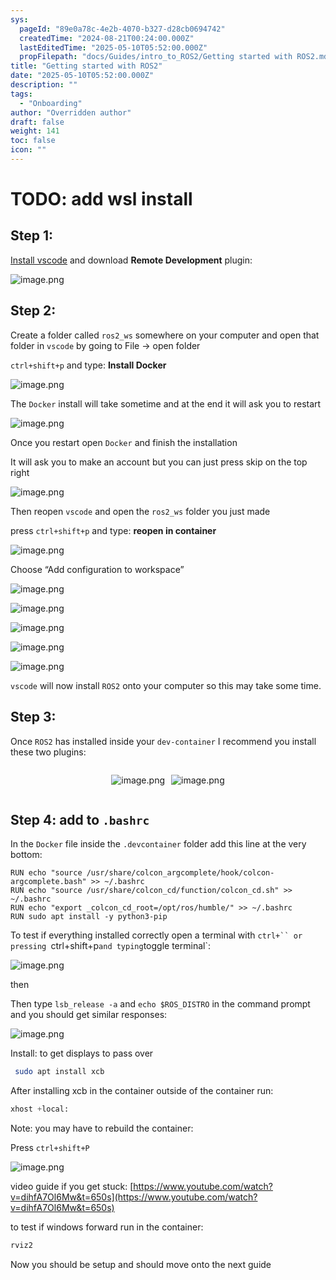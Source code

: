 ```yaml
---
sys:
  pageId: "89e0a78c-4e2b-4070-b327-d28cb0694742"
  createdTime: "2024-08-21T00:24:00.000Z"
  lastEditedTime: "2025-05-10T05:52:00.000Z"
  propFilepath: "docs/Guides/intro_to_ROS2/Getting started with ROS2.md"
title: "Getting started with ROS2"
date: "2025-05-10T05:52:00.000Z"
description: ""
tags:
  - "Onboarding"
author: "Overridden author"
draft: false
weight: 141
toc: false
icon: ""
---
```


# TODO: add wsl install

## Step 1:

[Install vscode](https://code.visualstudio.com/download) and download **Remote Development** plugin:

![image.png](https://prod-files-secure.s3.us-west-2.amazonaws.com/d518164a-d88e-44d1-a4ee-3adb3bd8bce0/efb52993-1881-4a40-b95e-6f020334f022/image.png?X-Amz-Algorithm=AWS4-HMAC-SHA256&X-Amz-Content-Sha256=UNSIGNED-PAYLOAD&X-Amz-Credential=ASIAZI2LB466Y6Y3CDD5%2F20250614%2Fus-west-2%2Fs3%2Faws4_request&X-Amz-Date=20250614T140718Z&X-Amz-Expires=3600&X-Amz-Security-Token=IQoJb3JpZ2luX2VjEEQaCXVzLXdlc3QtMiJHMEUCIGMDGAMZKZfSTjpFKelSWro30rSdlAXnRjAsxME0XyMZAiEA174hRRg6GqxOHURuoCuytffrQrlJvVftx63hXedF%2FAcq%2FwMILRAAGgw2Mzc0MjMxODM4MDUiDMdwUGdw%2Fr%2FKeB2yRyrcA6Q2xl3GhVr7XfJamYOQXxSVH8Ow5qrBjUlOalF8Ik09wOkY4C8rx7STglwjJknUaYqhyrnfC4gVxACPf2bNy3%2BCTEwbWmi%2Fycj1aRkmZI1RJHQ7kEhVKX%2FxcGItqbi5z67IcjkQitwNSixlH4j0Blonykik1ZTV4MbSFBMALMaEfCI4%2B9V2oT7omBHYzsImJ2%2FrR70CJgMqF1zlBJOzcMWfqh6M2uCV2sl1w%2FLLbWIi6Htl47MQm4uecLMs5uM%2BwJNjhiLxWoAOz0DKyxKvKrn6QO8yQpMfYxMv8gwfBid20UNnKjT0IoyogdBaqWrJs4g5W3ssBLip8nAqItkZylZ8AQyUn1d6E5YB3mgxSVT3lLU71rjEGfGyv%2B4%2FNSVJvj%2FR8pilsgDmCJPbD3hlJtEIqcks0eRpBKDVDN5EvWlDWm1qeHcfdgIeKJxEokMqRECwKXdPxuTMrD4vgNZ4FNvtv5GTnfk6w9mxUVwdVnp0f0xgG4mOA6ioQ0OYU2Ga%2BtGviTWn9gCKW2JIMnMh8TdGfNV287rlffI5mTYbdUTw%2BI5Jj%2F80PU02kGYpF2jtEllrxTcn0ICGKBcvcgWn7QKxHE6BscBvwnj7xn47xLblnYtZHaXI2MISXZy%2BMJzBtcIGOqUBFEWOyIhf8xV77Gn860H3JpwDU7CIUX%2BdT39OCjg3uF54H06BFyMwLyZCkczf67fTWvhWwPiLDT2tciAByvaK4Jb2BW%2B7EIRCBaLmlhq3GC8cpbEhE%2BAfjTkgq3aE6KE9fTrTKFgt5OG1CFUXffidkCKgJ%2BLqU6%2B4LKuffs%2BA3SPdScsAaiD8yVE9VXJsEKB5w75w5ZQzqYkMRQKxtddhR29lPjbQ&X-Amz-Signature=9a092832c0843f70f49c37673fe950ffa2e00202d633ca35ab239d001da222dc&X-Amz-SignedHeaders=host&x-amz-checksum-mode=ENABLED&x-id=GetObject)

## Step 2:

Create a folder called `ros2_ws` somewhere on your computer and open that folder in `vscode` by going to File → open folder 

`ctrl+shift+p` and type: **Install Docker**

![image.png](https://prod-files-secure.s3.us-west-2.amazonaws.com/d518164a-d88e-44d1-a4ee-3adb3bd8bce0/2269dc0e-1cd5-47ff-bceb-c04ad9b2eab0/image.png?X-Amz-Algorithm=AWS4-HMAC-SHA256&X-Amz-Content-Sha256=UNSIGNED-PAYLOAD&X-Amz-Credential=ASIAZI2LB466Y6Y3CDD5%2F20250614%2Fus-west-2%2Fs3%2Faws4_request&X-Amz-Date=20250614T140718Z&X-Amz-Expires=3600&X-Amz-Security-Token=IQoJb3JpZ2luX2VjEEQaCXVzLXdlc3QtMiJHMEUCIGMDGAMZKZfSTjpFKelSWro30rSdlAXnRjAsxME0XyMZAiEA174hRRg6GqxOHURuoCuytffrQrlJvVftx63hXedF%2FAcq%2FwMILRAAGgw2Mzc0MjMxODM4MDUiDMdwUGdw%2Fr%2FKeB2yRyrcA6Q2xl3GhVr7XfJamYOQXxSVH8Ow5qrBjUlOalF8Ik09wOkY4C8rx7STglwjJknUaYqhyrnfC4gVxACPf2bNy3%2BCTEwbWmi%2Fycj1aRkmZI1RJHQ7kEhVKX%2FxcGItqbi5z67IcjkQitwNSixlH4j0Blonykik1ZTV4MbSFBMALMaEfCI4%2B9V2oT7omBHYzsImJ2%2FrR70CJgMqF1zlBJOzcMWfqh6M2uCV2sl1w%2FLLbWIi6Htl47MQm4uecLMs5uM%2BwJNjhiLxWoAOz0DKyxKvKrn6QO8yQpMfYxMv8gwfBid20UNnKjT0IoyogdBaqWrJs4g5W3ssBLip8nAqItkZylZ8AQyUn1d6E5YB3mgxSVT3lLU71rjEGfGyv%2B4%2FNSVJvj%2FR8pilsgDmCJPbD3hlJtEIqcks0eRpBKDVDN5EvWlDWm1qeHcfdgIeKJxEokMqRECwKXdPxuTMrD4vgNZ4FNvtv5GTnfk6w9mxUVwdVnp0f0xgG4mOA6ioQ0OYU2Ga%2BtGviTWn9gCKW2JIMnMh8TdGfNV287rlffI5mTYbdUTw%2BI5Jj%2F80PU02kGYpF2jtEllrxTcn0ICGKBcvcgWn7QKxHE6BscBvwnj7xn47xLblnYtZHaXI2MISXZy%2BMJzBtcIGOqUBFEWOyIhf8xV77Gn860H3JpwDU7CIUX%2BdT39OCjg3uF54H06BFyMwLyZCkczf67fTWvhWwPiLDT2tciAByvaK4Jb2BW%2B7EIRCBaLmlhq3GC8cpbEhE%2BAfjTkgq3aE6KE9fTrTKFgt5OG1CFUXffidkCKgJ%2BLqU6%2B4LKuffs%2BA3SPdScsAaiD8yVE9VXJsEKB5w75w5ZQzqYkMRQKxtddhR29lPjbQ&X-Amz-Signature=50124eff1aef149234c7b4ad7dfda85996acd1585ba280448a9fcff14b97e409&X-Amz-SignedHeaders=host&x-amz-checksum-mode=ENABLED&x-id=GetObject)

The `Docker` install will take sometime and at the end it will ask you to restart

![image.png](https://prod-files-secure.s3.us-west-2.amazonaws.com/d518164a-d88e-44d1-a4ee-3adb3bd8bce0/ed233f78-be33-4b1f-b89c-9c346c0e961e/image.png?X-Amz-Algorithm=AWS4-HMAC-SHA256&X-Amz-Content-Sha256=UNSIGNED-PAYLOAD&X-Amz-Credential=ASIAZI2LB466Y6Y3CDD5%2F20250614%2Fus-west-2%2Fs3%2Faws4_request&X-Amz-Date=20250614T140718Z&X-Amz-Expires=3600&X-Amz-Security-Token=IQoJb3JpZ2luX2VjEEQaCXVzLXdlc3QtMiJHMEUCIGMDGAMZKZfSTjpFKelSWro30rSdlAXnRjAsxME0XyMZAiEA174hRRg6GqxOHURuoCuytffrQrlJvVftx63hXedF%2FAcq%2FwMILRAAGgw2Mzc0MjMxODM4MDUiDMdwUGdw%2Fr%2FKeB2yRyrcA6Q2xl3GhVr7XfJamYOQXxSVH8Ow5qrBjUlOalF8Ik09wOkY4C8rx7STglwjJknUaYqhyrnfC4gVxACPf2bNy3%2BCTEwbWmi%2Fycj1aRkmZI1RJHQ7kEhVKX%2FxcGItqbi5z67IcjkQitwNSixlH4j0Blonykik1ZTV4MbSFBMALMaEfCI4%2B9V2oT7omBHYzsImJ2%2FrR70CJgMqF1zlBJOzcMWfqh6M2uCV2sl1w%2FLLbWIi6Htl47MQm4uecLMs5uM%2BwJNjhiLxWoAOz0DKyxKvKrn6QO8yQpMfYxMv8gwfBid20UNnKjT0IoyogdBaqWrJs4g5W3ssBLip8nAqItkZylZ8AQyUn1d6E5YB3mgxSVT3lLU71rjEGfGyv%2B4%2FNSVJvj%2FR8pilsgDmCJPbD3hlJtEIqcks0eRpBKDVDN5EvWlDWm1qeHcfdgIeKJxEokMqRECwKXdPxuTMrD4vgNZ4FNvtv5GTnfk6w9mxUVwdVnp0f0xgG4mOA6ioQ0OYU2Ga%2BtGviTWn9gCKW2JIMnMh8TdGfNV287rlffI5mTYbdUTw%2BI5Jj%2F80PU02kGYpF2jtEllrxTcn0ICGKBcvcgWn7QKxHE6BscBvwnj7xn47xLblnYtZHaXI2MISXZy%2BMJzBtcIGOqUBFEWOyIhf8xV77Gn860H3JpwDU7CIUX%2BdT39OCjg3uF54H06BFyMwLyZCkczf67fTWvhWwPiLDT2tciAByvaK4Jb2BW%2B7EIRCBaLmlhq3GC8cpbEhE%2BAfjTkgq3aE6KE9fTrTKFgt5OG1CFUXffidkCKgJ%2BLqU6%2B4LKuffs%2BA3SPdScsAaiD8yVE9VXJsEKB5w75w5ZQzqYkMRQKxtddhR29lPjbQ&X-Amz-Signature=d3f6ebfc67f2089a317a622c098d43a3ad6533db6b64122876dddac1e778717e&X-Amz-SignedHeaders=host&x-amz-checksum-mode=ENABLED&x-id=GetObject)

Once you restart open `Docker` and finish the installation

It will ask you to make an account but you can just press skip on the top right

![image.png](https://prod-files-secure.s3.us-west-2.amazonaws.com/d518164a-d88e-44d1-a4ee-3adb3bd8bce0/21010ad9-1659-4fd9-9f59-9932a09b2a3d/image.png?X-Amz-Algorithm=AWS4-HMAC-SHA256&X-Amz-Content-Sha256=UNSIGNED-PAYLOAD&X-Amz-Credential=ASIAZI2LB466Y6Y3CDD5%2F20250614%2Fus-west-2%2Fs3%2Faws4_request&X-Amz-Date=20250614T140718Z&X-Amz-Expires=3600&X-Amz-Security-Token=IQoJb3JpZ2luX2VjEEQaCXVzLXdlc3QtMiJHMEUCIGMDGAMZKZfSTjpFKelSWro30rSdlAXnRjAsxME0XyMZAiEA174hRRg6GqxOHURuoCuytffrQrlJvVftx63hXedF%2FAcq%2FwMILRAAGgw2Mzc0MjMxODM4MDUiDMdwUGdw%2Fr%2FKeB2yRyrcA6Q2xl3GhVr7XfJamYOQXxSVH8Ow5qrBjUlOalF8Ik09wOkY4C8rx7STglwjJknUaYqhyrnfC4gVxACPf2bNy3%2BCTEwbWmi%2Fycj1aRkmZI1RJHQ7kEhVKX%2FxcGItqbi5z67IcjkQitwNSixlH4j0Blonykik1ZTV4MbSFBMALMaEfCI4%2B9V2oT7omBHYzsImJ2%2FrR70CJgMqF1zlBJOzcMWfqh6M2uCV2sl1w%2FLLbWIi6Htl47MQm4uecLMs5uM%2BwJNjhiLxWoAOz0DKyxKvKrn6QO8yQpMfYxMv8gwfBid20UNnKjT0IoyogdBaqWrJs4g5W3ssBLip8nAqItkZylZ8AQyUn1d6E5YB3mgxSVT3lLU71rjEGfGyv%2B4%2FNSVJvj%2FR8pilsgDmCJPbD3hlJtEIqcks0eRpBKDVDN5EvWlDWm1qeHcfdgIeKJxEokMqRECwKXdPxuTMrD4vgNZ4FNvtv5GTnfk6w9mxUVwdVnp0f0xgG4mOA6ioQ0OYU2Ga%2BtGviTWn9gCKW2JIMnMh8TdGfNV287rlffI5mTYbdUTw%2BI5Jj%2F80PU02kGYpF2jtEllrxTcn0ICGKBcvcgWn7QKxHE6BscBvwnj7xn47xLblnYtZHaXI2MISXZy%2BMJzBtcIGOqUBFEWOyIhf8xV77Gn860H3JpwDU7CIUX%2BdT39OCjg3uF54H06BFyMwLyZCkczf67fTWvhWwPiLDT2tciAByvaK4Jb2BW%2B7EIRCBaLmlhq3GC8cpbEhE%2BAfjTkgq3aE6KE9fTrTKFgt5OG1CFUXffidkCKgJ%2BLqU6%2B4LKuffs%2BA3SPdScsAaiD8yVE9VXJsEKB5w75w5ZQzqYkMRQKxtddhR29lPjbQ&X-Amz-Signature=baaf6f488ec51a532d8dfe8125abdf65eec6ebbabcf0e8690e75e8e515e5b72a&X-Amz-SignedHeaders=host&x-amz-checksum-mode=ENABLED&x-id=GetObject)

Then reopen `vscode` and open the `ros2_ws` folder you just made

press `ctrl+shift+p` and type: **reopen in container**

![image.png](https://prod-files-secure.s3.us-west-2.amazonaws.com/d518164a-d88e-44d1-a4ee-3adb3bd8bce0/4e93b8c2-41ad-488c-8095-c74205196118/image.png?X-Amz-Algorithm=AWS4-HMAC-SHA256&X-Amz-Content-Sha256=UNSIGNED-PAYLOAD&X-Amz-Credential=ASIAZI2LB466Y6Y3CDD5%2F20250614%2Fus-west-2%2Fs3%2Faws4_request&X-Amz-Date=20250614T140718Z&X-Amz-Expires=3600&X-Amz-Security-Token=IQoJb3JpZ2luX2VjEEQaCXVzLXdlc3QtMiJHMEUCIGMDGAMZKZfSTjpFKelSWro30rSdlAXnRjAsxME0XyMZAiEA174hRRg6GqxOHURuoCuytffrQrlJvVftx63hXedF%2FAcq%2FwMILRAAGgw2Mzc0MjMxODM4MDUiDMdwUGdw%2Fr%2FKeB2yRyrcA6Q2xl3GhVr7XfJamYOQXxSVH8Ow5qrBjUlOalF8Ik09wOkY4C8rx7STglwjJknUaYqhyrnfC4gVxACPf2bNy3%2BCTEwbWmi%2Fycj1aRkmZI1RJHQ7kEhVKX%2FxcGItqbi5z67IcjkQitwNSixlH4j0Blonykik1ZTV4MbSFBMALMaEfCI4%2B9V2oT7omBHYzsImJ2%2FrR70CJgMqF1zlBJOzcMWfqh6M2uCV2sl1w%2FLLbWIi6Htl47MQm4uecLMs5uM%2BwJNjhiLxWoAOz0DKyxKvKrn6QO8yQpMfYxMv8gwfBid20UNnKjT0IoyogdBaqWrJs4g5W3ssBLip8nAqItkZylZ8AQyUn1d6E5YB3mgxSVT3lLU71rjEGfGyv%2B4%2FNSVJvj%2FR8pilsgDmCJPbD3hlJtEIqcks0eRpBKDVDN5EvWlDWm1qeHcfdgIeKJxEokMqRECwKXdPxuTMrD4vgNZ4FNvtv5GTnfk6w9mxUVwdVnp0f0xgG4mOA6ioQ0OYU2Ga%2BtGviTWn9gCKW2JIMnMh8TdGfNV287rlffI5mTYbdUTw%2BI5Jj%2F80PU02kGYpF2jtEllrxTcn0ICGKBcvcgWn7QKxHE6BscBvwnj7xn47xLblnYtZHaXI2MISXZy%2BMJzBtcIGOqUBFEWOyIhf8xV77Gn860H3JpwDU7CIUX%2BdT39OCjg3uF54H06BFyMwLyZCkczf67fTWvhWwPiLDT2tciAByvaK4Jb2BW%2B7EIRCBaLmlhq3GC8cpbEhE%2BAfjTkgq3aE6KE9fTrTKFgt5OG1CFUXffidkCKgJ%2BLqU6%2B4LKuffs%2BA3SPdScsAaiD8yVE9VXJsEKB5w75w5ZQzqYkMRQKxtddhR29lPjbQ&X-Amz-Signature=0011f570019bd73257cd1678188ff17fba9222f9eff10c754f9d72c734c23645&X-Amz-SignedHeaders=host&x-amz-checksum-mode=ENABLED&x-id=GetObject)

Choose “Add configuration to workspace”

![image.png](https://prod-files-secure.s3.us-west-2.amazonaws.com/d518164a-d88e-44d1-a4ee-3adb3bd8bce0/9560b282-5060-4989-ba37-97e7b2c22476/image.png?X-Amz-Algorithm=AWS4-HMAC-SHA256&X-Amz-Content-Sha256=UNSIGNED-PAYLOAD&X-Amz-Credential=ASIAZI2LB466Y6Y3CDD5%2F20250614%2Fus-west-2%2Fs3%2Faws4_request&X-Amz-Date=20250614T140718Z&X-Amz-Expires=3600&X-Amz-Security-Token=IQoJb3JpZ2luX2VjEEQaCXVzLXdlc3QtMiJHMEUCIGMDGAMZKZfSTjpFKelSWro30rSdlAXnRjAsxME0XyMZAiEA174hRRg6GqxOHURuoCuytffrQrlJvVftx63hXedF%2FAcq%2FwMILRAAGgw2Mzc0MjMxODM4MDUiDMdwUGdw%2Fr%2FKeB2yRyrcA6Q2xl3GhVr7XfJamYOQXxSVH8Ow5qrBjUlOalF8Ik09wOkY4C8rx7STglwjJknUaYqhyrnfC4gVxACPf2bNy3%2BCTEwbWmi%2Fycj1aRkmZI1RJHQ7kEhVKX%2FxcGItqbi5z67IcjkQitwNSixlH4j0Blonykik1ZTV4MbSFBMALMaEfCI4%2B9V2oT7omBHYzsImJ2%2FrR70CJgMqF1zlBJOzcMWfqh6M2uCV2sl1w%2FLLbWIi6Htl47MQm4uecLMs5uM%2BwJNjhiLxWoAOz0DKyxKvKrn6QO8yQpMfYxMv8gwfBid20UNnKjT0IoyogdBaqWrJs4g5W3ssBLip8nAqItkZylZ8AQyUn1d6E5YB3mgxSVT3lLU71rjEGfGyv%2B4%2FNSVJvj%2FR8pilsgDmCJPbD3hlJtEIqcks0eRpBKDVDN5EvWlDWm1qeHcfdgIeKJxEokMqRECwKXdPxuTMrD4vgNZ4FNvtv5GTnfk6w9mxUVwdVnp0f0xgG4mOA6ioQ0OYU2Ga%2BtGviTWn9gCKW2JIMnMh8TdGfNV287rlffI5mTYbdUTw%2BI5Jj%2F80PU02kGYpF2jtEllrxTcn0ICGKBcvcgWn7QKxHE6BscBvwnj7xn47xLblnYtZHaXI2MISXZy%2BMJzBtcIGOqUBFEWOyIhf8xV77Gn860H3JpwDU7CIUX%2BdT39OCjg3uF54H06BFyMwLyZCkczf67fTWvhWwPiLDT2tciAByvaK4Jb2BW%2B7EIRCBaLmlhq3GC8cpbEhE%2BAfjTkgq3aE6KE9fTrTKFgt5OG1CFUXffidkCKgJ%2BLqU6%2B4LKuffs%2BA3SPdScsAaiD8yVE9VXJsEKB5w75w5ZQzqYkMRQKxtddhR29lPjbQ&X-Amz-Signature=f60e46269294ec6ad9e814fe4a9acc2d9701d649db1e4d31f60dd238555cd852&X-Amz-SignedHeaders=host&x-amz-checksum-mode=ENABLED&x-id=GetObject)

![image.png](https://prod-files-secure.s3.us-west-2.amazonaws.com/d518164a-d88e-44d1-a4ee-3adb3bd8bce0/2ee63f81-886b-48e8-a553-dc6e5eac99e4/image.png?X-Amz-Algorithm=AWS4-HMAC-SHA256&X-Amz-Content-Sha256=UNSIGNED-PAYLOAD&X-Amz-Credential=ASIAZI2LB466Y6Y3CDD5%2F20250614%2Fus-west-2%2Fs3%2Faws4_request&X-Amz-Date=20250614T140718Z&X-Amz-Expires=3600&X-Amz-Security-Token=IQoJb3JpZ2luX2VjEEQaCXVzLXdlc3QtMiJHMEUCIGMDGAMZKZfSTjpFKelSWro30rSdlAXnRjAsxME0XyMZAiEA174hRRg6GqxOHURuoCuytffrQrlJvVftx63hXedF%2FAcq%2FwMILRAAGgw2Mzc0MjMxODM4MDUiDMdwUGdw%2Fr%2FKeB2yRyrcA6Q2xl3GhVr7XfJamYOQXxSVH8Ow5qrBjUlOalF8Ik09wOkY4C8rx7STglwjJknUaYqhyrnfC4gVxACPf2bNy3%2BCTEwbWmi%2Fycj1aRkmZI1RJHQ7kEhVKX%2FxcGItqbi5z67IcjkQitwNSixlH4j0Blonykik1ZTV4MbSFBMALMaEfCI4%2B9V2oT7omBHYzsImJ2%2FrR70CJgMqF1zlBJOzcMWfqh6M2uCV2sl1w%2FLLbWIi6Htl47MQm4uecLMs5uM%2BwJNjhiLxWoAOz0DKyxKvKrn6QO8yQpMfYxMv8gwfBid20UNnKjT0IoyogdBaqWrJs4g5W3ssBLip8nAqItkZylZ8AQyUn1d6E5YB3mgxSVT3lLU71rjEGfGyv%2B4%2FNSVJvj%2FR8pilsgDmCJPbD3hlJtEIqcks0eRpBKDVDN5EvWlDWm1qeHcfdgIeKJxEokMqRECwKXdPxuTMrD4vgNZ4FNvtv5GTnfk6w9mxUVwdVnp0f0xgG4mOA6ioQ0OYU2Ga%2BtGviTWn9gCKW2JIMnMh8TdGfNV287rlffI5mTYbdUTw%2BI5Jj%2F80PU02kGYpF2jtEllrxTcn0ICGKBcvcgWn7QKxHE6BscBvwnj7xn47xLblnYtZHaXI2MISXZy%2BMJzBtcIGOqUBFEWOyIhf8xV77Gn860H3JpwDU7CIUX%2BdT39OCjg3uF54H06BFyMwLyZCkczf67fTWvhWwPiLDT2tciAByvaK4Jb2BW%2B7EIRCBaLmlhq3GC8cpbEhE%2BAfjTkgq3aE6KE9fTrTKFgt5OG1CFUXffidkCKgJ%2BLqU6%2B4LKuffs%2BA3SPdScsAaiD8yVE9VXJsEKB5w75w5ZQzqYkMRQKxtddhR29lPjbQ&X-Amz-Signature=c4c90288c357d67ea4eb11661bc6ae2b76b0a9222f379e9935115053c57b784d&X-Amz-SignedHeaders=host&x-amz-checksum-mode=ENABLED&x-id=GetObject)

![image.png](https://prod-files-secure.s3.us-west-2.amazonaws.com/d518164a-d88e-44d1-a4ee-3adb3bd8bce0/ae1580b2-b048-407e-aed9-b584224a7a04/image.png?X-Amz-Algorithm=AWS4-HMAC-SHA256&X-Amz-Content-Sha256=UNSIGNED-PAYLOAD&X-Amz-Credential=ASIAZI2LB466Y6Y3CDD5%2F20250614%2Fus-west-2%2Fs3%2Faws4_request&X-Amz-Date=20250614T140718Z&X-Amz-Expires=3600&X-Amz-Security-Token=IQoJb3JpZ2luX2VjEEQaCXVzLXdlc3QtMiJHMEUCIGMDGAMZKZfSTjpFKelSWro30rSdlAXnRjAsxME0XyMZAiEA174hRRg6GqxOHURuoCuytffrQrlJvVftx63hXedF%2FAcq%2FwMILRAAGgw2Mzc0MjMxODM4MDUiDMdwUGdw%2Fr%2FKeB2yRyrcA6Q2xl3GhVr7XfJamYOQXxSVH8Ow5qrBjUlOalF8Ik09wOkY4C8rx7STglwjJknUaYqhyrnfC4gVxACPf2bNy3%2BCTEwbWmi%2Fycj1aRkmZI1RJHQ7kEhVKX%2FxcGItqbi5z67IcjkQitwNSixlH4j0Blonykik1ZTV4MbSFBMALMaEfCI4%2B9V2oT7omBHYzsImJ2%2FrR70CJgMqF1zlBJOzcMWfqh6M2uCV2sl1w%2FLLbWIi6Htl47MQm4uecLMs5uM%2BwJNjhiLxWoAOz0DKyxKvKrn6QO8yQpMfYxMv8gwfBid20UNnKjT0IoyogdBaqWrJs4g5W3ssBLip8nAqItkZylZ8AQyUn1d6E5YB3mgxSVT3lLU71rjEGfGyv%2B4%2FNSVJvj%2FR8pilsgDmCJPbD3hlJtEIqcks0eRpBKDVDN5EvWlDWm1qeHcfdgIeKJxEokMqRECwKXdPxuTMrD4vgNZ4FNvtv5GTnfk6w9mxUVwdVnp0f0xgG4mOA6ioQ0OYU2Ga%2BtGviTWn9gCKW2JIMnMh8TdGfNV287rlffI5mTYbdUTw%2BI5Jj%2F80PU02kGYpF2jtEllrxTcn0ICGKBcvcgWn7QKxHE6BscBvwnj7xn47xLblnYtZHaXI2MISXZy%2BMJzBtcIGOqUBFEWOyIhf8xV77Gn860H3JpwDU7CIUX%2BdT39OCjg3uF54H06BFyMwLyZCkczf67fTWvhWwPiLDT2tciAByvaK4Jb2BW%2B7EIRCBaLmlhq3GC8cpbEhE%2BAfjTkgq3aE6KE9fTrTKFgt5OG1CFUXffidkCKgJ%2BLqU6%2B4LKuffs%2BA3SPdScsAaiD8yVE9VXJsEKB5w75w5ZQzqYkMRQKxtddhR29lPjbQ&X-Amz-Signature=10454b4491168cdb88f853773027618058d9cad3032e1d8b79962021123821d2&X-Amz-SignedHeaders=host&x-amz-checksum-mode=ENABLED&x-id=GetObject)

![image.png](https://prod-files-secure.s3.us-west-2.amazonaws.com/d518164a-d88e-44d1-a4ee-3adb3bd8bce0/53255b28-f75e-430f-b9e3-c0ac8577e42b/image.png?X-Amz-Algorithm=AWS4-HMAC-SHA256&X-Amz-Content-Sha256=UNSIGNED-PAYLOAD&X-Amz-Credential=ASIAZI2LB466Y6Y3CDD5%2F20250614%2Fus-west-2%2Fs3%2Faws4_request&X-Amz-Date=20250614T140718Z&X-Amz-Expires=3600&X-Amz-Security-Token=IQoJb3JpZ2luX2VjEEQaCXVzLXdlc3QtMiJHMEUCIGMDGAMZKZfSTjpFKelSWro30rSdlAXnRjAsxME0XyMZAiEA174hRRg6GqxOHURuoCuytffrQrlJvVftx63hXedF%2FAcq%2FwMILRAAGgw2Mzc0MjMxODM4MDUiDMdwUGdw%2Fr%2FKeB2yRyrcA6Q2xl3GhVr7XfJamYOQXxSVH8Ow5qrBjUlOalF8Ik09wOkY4C8rx7STglwjJknUaYqhyrnfC4gVxACPf2bNy3%2BCTEwbWmi%2Fycj1aRkmZI1RJHQ7kEhVKX%2FxcGItqbi5z67IcjkQitwNSixlH4j0Blonykik1ZTV4MbSFBMALMaEfCI4%2B9V2oT7omBHYzsImJ2%2FrR70CJgMqF1zlBJOzcMWfqh6M2uCV2sl1w%2FLLbWIi6Htl47MQm4uecLMs5uM%2BwJNjhiLxWoAOz0DKyxKvKrn6QO8yQpMfYxMv8gwfBid20UNnKjT0IoyogdBaqWrJs4g5W3ssBLip8nAqItkZylZ8AQyUn1d6E5YB3mgxSVT3lLU71rjEGfGyv%2B4%2FNSVJvj%2FR8pilsgDmCJPbD3hlJtEIqcks0eRpBKDVDN5EvWlDWm1qeHcfdgIeKJxEokMqRECwKXdPxuTMrD4vgNZ4FNvtv5GTnfk6w9mxUVwdVnp0f0xgG4mOA6ioQ0OYU2Ga%2BtGviTWn9gCKW2JIMnMh8TdGfNV287rlffI5mTYbdUTw%2BI5Jj%2F80PU02kGYpF2jtEllrxTcn0ICGKBcvcgWn7QKxHE6BscBvwnj7xn47xLblnYtZHaXI2MISXZy%2BMJzBtcIGOqUBFEWOyIhf8xV77Gn860H3JpwDU7CIUX%2BdT39OCjg3uF54H06BFyMwLyZCkczf67fTWvhWwPiLDT2tciAByvaK4Jb2BW%2B7EIRCBaLmlhq3GC8cpbEhE%2BAfjTkgq3aE6KE9fTrTKFgt5OG1CFUXffidkCKgJ%2BLqU6%2B4LKuffs%2BA3SPdScsAaiD8yVE9VXJsEKB5w75w5ZQzqYkMRQKxtddhR29lPjbQ&X-Amz-Signature=a775105356e2cfead3cb8c2e4c052c17306b0b4e9644933d809b84410e8f37ed&X-Amz-SignedHeaders=host&x-amz-checksum-mode=ENABLED&x-id=GetObject)

![image.png](https://prod-files-secure.s3.us-west-2.amazonaws.com/d518164a-d88e-44d1-a4ee-3adb3bd8bce0/7c562767-5af9-4ffb-97d1-327bcdf4ee00/image.png?X-Amz-Algorithm=AWS4-HMAC-SHA256&X-Amz-Content-Sha256=UNSIGNED-PAYLOAD&X-Amz-Credential=ASIAZI2LB466Y6Y3CDD5%2F20250614%2Fus-west-2%2Fs3%2Faws4_request&X-Amz-Date=20250614T140718Z&X-Amz-Expires=3600&X-Amz-Security-Token=IQoJb3JpZ2luX2VjEEQaCXVzLXdlc3QtMiJHMEUCIGMDGAMZKZfSTjpFKelSWro30rSdlAXnRjAsxME0XyMZAiEA174hRRg6GqxOHURuoCuytffrQrlJvVftx63hXedF%2FAcq%2FwMILRAAGgw2Mzc0MjMxODM4MDUiDMdwUGdw%2Fr%2FKeB2yRyrcA6Q2xl3GhVr7XfJamYOQXxSVH8Ow5qrBjUlOalF8Ik09wOkY4C8rx7STglwjJknUaYqhyrnfC4gVxACPf2bNy3%2BCTEwbWmi%2Fycj1aRkmZI1RJHQ7kEhVKX%2FxcGItqbi5z67IcjkQitwNSixlH4j0Blonykik1ZTV4MbSFBMALMaEfCI4%2B9V2oT7omBHYzsImJ2%2FrR70CJgMqF1zlBJOzcMWfqh6M2uCV2sl1w%2FLLbWIi6Htl47MQm4uecLMs5uM%2BwJNjhiLxWoAOz0DKyxKvKrn6QO8yQpMfYxMv8gwfBid20UNnKjT0IoyogdBaqWrJs4g5W3ssBLip8nAqItkZylZ8AQyUn1d6E5YB3mgxSVT3lLU71rjEGfGyv%2B4%2FNSVJvj%2FR8pilsgDmCJPbD3hlJtEIqcks0eRpBKDVDN5EvWlDWm1qeHcfdgIeKJxEokMqRECwKXdPxuTMrD4vgNZ4FNvtv5GTnfk6w9mxUVwdVnp0f0xgG4mOA6ioQ0OYU2Ga%2BtGviTWn9gCKW2JIMnMh8TdGfNV287rlffI5mTYbdUTw%2BI5Jj%2F80PU02kGYpF2jtEllrxTcn0ICGKBcvcgWn7QKxHE6BscBvwnj7xn47xLblnYtZHaXI2MISXZy%2BMJzBtcIGOqUBFEWOyIhf8xV77Gn860H3JpwDU7CIUX%2BdT39OCjg3uF54H06BFyMwLyZCkczf67fTWvhWwPiLDT2tciAByvaK4Jb2BW%2B7EIRCBaLmlhq3GC8cpbEhE%2BAfjTkgq3aE6KE9fTrTKFgt5OG1CFUXffidkCKgJ%2BLqU6%2B4LKuffs%2BA3SPdScsAaiD8yVE9VXJsEKB5w75w5ZQzqYkMRQKxtddhR29lPjbQ&X-Amz-Signature=bb248224f1b9c73b0353e1600a1ace0801fbbe5c3e10e396e72821381eee35fc&X-Amz-SignedHeaders=host&x-amz-checksum-mode=ENABLED&x-id=GetObject)

`vscode` will now install `ROS2` onto your computer so this may take some time.

## Step 3:

Once `ROS2` has installed inside your `dev-container` I recommend you install these two plugins:

<div style="display: flex;flex-direction: row; column-gap:10px; max-width: 630px;justify-content: center;">
<div>

![image.png](https://prod-files-secure.s3.us-west-2.amazonaws.com/d518164a-d88e-44d1-a4ee-3adb3bd8bce0/3fc3d550-5a54-4ba1-ba6b-faa01cdb7369/image.png?X-Amz-Algorithm=AWS4-HMAC-SHA256&X-Amz-Content-Sha256=UNSIGNED-PAYLOAD&X-Amz-Credential=ASIAZI2LB4663Z3YRCU2%2F20250614%2Fus-west-2%2Fs3%2Faws4_request&X-Amz-Date=20250614T140721Z&X-Amz-Expires=3600&X-Amz-Security-Token=IQoJb3JpZ2luX2VjEEQaCXVzLXdlc3QtMiJHMEUCIE5EhULFVpwFLCZSCqeiUDoejwToE0bZ79Pb4MPK64PyAiEAu5XUQUZ91fuBS7rP7NtNeEttpisgq8TS8RdM9Map4PEq%2FwMILRAAGgw2Mzc0MjMxODM4MDUiDNDn1oGnOggs8QSZWyrcA4J6U3L0AlVeBxjVU5VRdMB6joIMa0dLJOmrS3ver4COiU%2BeSBpfQratlhUALf1uOwbrMD1t5MH49o1pgTUSef6y33F%2BB1aSNhonr4kkr1sdDAXFPdsh1wwSHBzee5uPVqgt3CAUEOpwd%2Byk%2Fj8kHNaknZvSBBVa9CCz9u0Tv%2FG16HDUA7n6w9UixhFU%2BQQdbZE3VM%2BPDCxeXNVMEvHkw5HvJoWta5aRuRVVbA9V1MGfIT%2Fl%2BmK0hT7yZe%2FPIQKDddepNalhCWnaE%2BU3EJ73lCU2%2B06%2FoygrQbCrHvbPEnEWEGR2Xoc5UdBVJ6cdHiX8lKeIYVDvKbGofb5eJW%2FNMIvvLRz7BA4e4u3rePXXZZrtXZ2u%2BJMjtRhkdBYWn8iZWP2CsjKDTh3a3V4srZDwfiN0uJX%2Bhya%2FGcen%2FJ4uQYaAP1rKWJMGpMOOu9Q37tkeYhdGTcCQEnxgoa5wjhbQqzquxzooG%2BqxSLlNhYMrqSvxey%2BxpUbOCv7tTnj21maS80wdr1rD6QeWsBXVDGQrne%2BsVML3qCv4xThvR%2BDY3YsSUIFTlPcbDtttIXrX%2FqpE0u8ZnEQTqTk%2FFNNpOiwpqfIIdit1LHaqkyFdW6sGdCeYu6AjGOWChb0wpNAYMNDBtcIGOqUBFzQLf%2BTFi%2BQnkiYL2exZSQsbbrCNj2Mpq0wQjSsYG8P%2FuoWRzDTuFvP6Bo0GGX9BDALsEC9Xne7y5Ycahd8xISAV7sHwPfLKxNNerKY9jWMlroeEL8UNhO6VExCRVr8MuUY6CoXneGdz4K03%2FgmxZesa%2F9EPwADp24ctrepO9XA0wGIBGKylwD%2BxJoV%2FjBrCWQgM4CythQKuRyuVkEVfUf%2BNBiao&X-Amz-Signature=626ef8207a0145e9881f92f82e23460e234445f8060b326c1f1c15c9f0bfbb98&X-Amz-SignedHeaders=host&x-amz-checksum-mode=ENABLED&x-id=GetObject)

</div>
<div>

![image.png](https://prod-files-secure.s3.us-west-2.amazonaws.com/d518164a-d88e-44d1-a4ee-3adb3bd8bce0/d994cc66-13c2-4093-a5a3-f84cf4601a82/image.png?X-Amz-Algorithm=AWS4-HMAC-SHA256&X-Amz-Content-Sha256=UNSIGNED-PAYLOAD&X-Amz-Credential=ASIAZI2LB4662QOD2I3C%2F20250614%2Fus-west-2%2Fs3%2Faws4_request&X-Amz-Date=20250614T140721Z&X-Amz-Expires=3600&X-Amz-Security-Token=IQoJb3JpZ2luX2VjEEQaCXVzLXdlc3QtMiJHMEUCIQDeiCOKG5gLaN0kX4h9sB%2FlHAdovCbwOuUR9ztn16ifcgIgd66HykO%2Fw5tTlAsLu3ubyj9Z70qk9zk1sH8r0xQ56fAq%2FwMILRAAGgw2Mzc0MjMxODM4MDUiDJ8%2FVLpvtyr1yYkW0SrcA7pxMTO%2BNAmolh54K88AoXtZKFgaiYzp2qZ1qq7RfI0lE7dbk%2F9H8ieIf%2Fix1v%2BZqGNDBVPhLasqF%2B4o7sjFHCgwmpfBlUWcfsktvgLKGU8rPd4TH%2FOe48I6sI4uyKe4PZG1T6mRd5c6UmDIOK0%2B8Fo6m9LPYZw8kZvt7PUa5COThxGGBYbikD5Q6IBgeiEKqTXyimkFEv%2B9curF5t43v%2BAcJ2J8d9ziHVneWNdirFix8EaFMesiQSHEdSFuD2q4q3R7MeHR6006npkAtVVeQKLittQQvPjtUb2wziaq2n%2FWvMtqLfbXrEesi9OszaAVVcupU4tsyJaLL3OCzxPF15l%2BpgHq6e8jsac5Gh3Z1i5fS0Re9LfDEolOiOCQu1zQaBDovDXi4n4mkxOK7vJJswvfMv2DESuFmVV%2BmyNIsGEK8p0EyMntElAtTmWcuWKv9D9csqJ%2BZn8pzQNcveZEZPKZ%2FDtKH4dO%2BofcdXxAzRn58Ed1puYbLtzeQ3rM8Gdg8CAPeKqzStZduYQS1Z7AWuzQtn24J1Df9%2B9v2kuaEdULN%2F7UvS173Y9iao7IHsgCIzTJxkZO%2F%2Fie%2FXK2wdQIpos%2FBJQpnRYr9GokBynn2s5tmWDbuUzpHRHXIVv%2BMPjBtcIGOqUBk1JXOlAN6q2%2B3QMAA4jE61ZgnW%2FA0yAO3GFQXKO7dgzUFF5Y3dTUlcZ5UZfa7aPp0%2FQh%2FbT1jlnN5BavUv2IAzn2uitPE2qURbiobDyLcYhs6%2F9KJBy5TMHEfelYF6Dmj%2FjB0QMLStlGiNlZ%2B2FnSdD5VwyBHFcMt0GxsoKf6jMGfwPfS8Eyn8jjLQ%2F%2FFQM587i0JRqrirmd5Zoy1ncYqjy9b%2FNo&X-Amz-Signature=1c35da337a904444161f54f0a618a59d1dcd078921ddd6693883f572e371d209&X-Amz-SignedHeaders=host&x-amz-checksum-mode=ENABLED&x-id=GetObject)

</div>
</div>

## Step 4: add to `.bashrc`

In the `Docker` file inside the `.devcontainer` folder add this line at the very bottom: 

```docker
RUN echo "source /usr/share/colcon_argcomplete/hook/colcon-argcomplete.bash" >> ~/.bashrc
RUN echo "source /usr/share/colcon_cd/function/colcon_cd.sh" >> ~/.bashrc
RUN echo "export _colcon_cd_root=/opt/ros/humble/" >> ~/.bashrc
RUN sudo apt install -y python3-pip 
```

To test if everything installed correctly open a terminal with `ctrl+`` or pressing `ctrl+shift+p` and typing `toggle terminal`:

![image.png](https://prod-files-secure.s3.us-west-2.amazonaws.com/d518164a-d88e-44d1-a4ee-3adb3bd8bce0/6a4943d8-b04e-4c02-9a58-775f3384d1a5/image.png?X-Amz-Algorithm=AWS4-HMAC-SHA256&X-Amz-Content-Sha256=UNSIGNED-PAYLOAD&X-Amz-Credential=ASIAZI2LB466Y6Y3CDD5%2F20250614%2Fus-west-2%2Fs3%2Faws4_request&X-Amz-Date=20250614T140718Z&X-Amz-Expires=3600&X-Amz-Security-Token=IQoJb3JpZ2luX2VjEEQaCXVzLXdlc3QtMiJHMEUCIGMDGAMZKZfSTjpFKelSWro30rSdlAXnRjAsxME0XyMZAiEA174hRRg6GqxOHURuoCuytffrQrlJvVftx63hXedF%2FAcq%2FwMILRAAGgw2Mzc0MjMxODM4MDUiDMdwUGdw%2Fr%2FKeB2yRyrcA6Q2xl3GhVr7XfJamYOQXxSVH8Ow5qrBjUlOalF8Ik09wOkY4C8rx7STglwjJknUaYqhyrnfC4gVxACPf2bNy3%2BCTEwbWmi%2Fycj1aRkmZI1RJHQ7kEhVKX%2FxcGItqbi5z67IcjkQitwNSixlH4j0Blonykik1ZTV4MbSFBMALMaEfCI4%2B9V2oT7omBHYzsImJ2%2FrR70CJgMqF1zlBJOzcMWfqh6M2uCV2sl1w%2FLLbWIi6Htl47MQm4uecLMs5uM%2BwJNjhiLxWoAOz0DKyxKvKrn6QO8yQpMfYxMv8gwfBid20UNnKjT0IoyogdBaqWrJs4g5W3ssBLip8nAqItkZylZ8AQyUn1d6E5YB3mgxSVT3lLU71rjEGfGyv%2B4%2FNSVJvj%2FR8pilsgDmCJPbD3hlJtEIqcks0eRpBKDVDN5EvWlDWm1qeHcfdgIeKJxEokMqRECwKXdPxuTMrD4vgNZ4FNvtv5GTnfk6w9mxUVwdVnp0f0xgG4mOA6ioQ0OYU2Ga%2BtGviTWn9gCKW2JIMnMh8TdGfNV287rlffI5mTYbdUTw%2BI5Jj%2F80PU02kGYpF2jtEllrxTcn0ICGKBcvcgWn7QKxHE6BscBvwnj7xn47xLblnYtZHaXI2MISXZy%2BMJzBtcIGOqUBFEWOyIhf8xV77Gn860H3JpwDU7CIUX%2BdT39OCjg3uF54H06BFyMwLyZCkczf67fTWvhWwPiLDT2tciAByvaK4Jb2BW%2B7EIRCBaLmlhq3GC8cpbEhE%2BAfjTkgq3aE6KE9fTrTKFgt5OG1CFUXffidkCKgJ%2BLqU6%2B4LKuffs%2BA3SPdScsAaiD8yVE9VXJsEKB5w75w5ZQzqYkMRQKxtddhR29lPjbQ&X-Amz-Signature=83a71a49a354494e3f1059bd70c27c7f9bd14d9f98eddf76c9140157325ac0a9&X-Amz-SignedHeaders=host&x-amz-checksum-mode=ENABLED&x-id=GetObject)

then 

Then type `lsb_release -a` and `echo $ROS_DISTRO` in the command prompt and you should get similar responses:

![image.png](https://prod-files-secure.s3.us-west-2.amazonaws.com/d518164a-d88e-44d1-a4ee-3adb3bd8bce0/3e635dec-a805-4e85-8b9e-d000e5b71a4e/image.png?X-Amz-Algorithm=AWS4-HMAC-SHA256&X-Amz-Content-Sha256=UNSIGNED-PAYLOAD&X-Amz-Credential=ASIAZI2LB466Y6Y3CDD5%2F20250614%2Fus-west-2%2Fs3%2Faws4_request&X-Amz-Date=20250614T140718Z&X-Amz-Expires=3600&X-Amz-Security-Token=IQoJb3JpZ2luX2VjEEQaCXVzLXdlc3QtMiJHMEUCIGMDGAMZKZfSTjpFKelSWro30rSdlAXnRjAsxME0XyMZAiEA174hRRg6GqxOHURuoCuytffrQrlJvVftx63hXedF%2FAcq%2FwMILRAAGgw2Mzc0MjMxODM4MDUiDMdwUGdw%2Fr%2FKeB2yRyrcA6Q2xl3GhVr7XfJamYOQXxSVH8Ow5qrBjUlOalF8Ik09wOkY4C8rx7STglwjJknUaYqhyrnfC4gVxACPf2bNy3%2BCTEwbWmi%2Fycj1aRkmZI1RJHQ7kEhVKX%2FxcGItqbi5z67IcjkQitwNSixlH4j0Blonykik1ZTV4MbSFBMALMaEfCI4%2B9V2oT7omBHYzsImJ2%2FrR70CJgMqF1zlBJOzcMWfqh6M2uCV2sl1w%2FLLbWIi6Htl47MQm4uecLMs5uM%2BwJNjhiLxWoAOz0DKyxKvKrn6QO8yQpMfYxMv8gwfBid20UNnKjT0IoyogdBaqWrJs4g5W3ssBLip8nAqItkZylZ8AQyUn1d6E5YB3mgxSVT3lLU71rjEGfGyv%2B4%2FNSVJvj%2FR8pilsgDmCJPbD3hlJtEIqcks0eRpBKDVDN5EvWlDWm1qeHcfdgIeKJxEokMqRECwKXdPxuTMrD4vgNZ4FNvtv5GTnfk6w9mxUVwdVnp0f0xgG4mOA6ioQ0OYU2Ga%2BtGviTWn9gCKW2JIMnMh8TdGfNV287rlffI5mTYbdUTw%2BI5Jj%2F80PU02kGYpF2jtEllrxTcn0ICGKBcvcgWn7QKxHE6BscBvwnj7xn47xLblnYtZHaXI2MISXZy%2BMJzBtcIGOqUBFEWOyIhf8xV77Gn860H3JpwDU7CIUX%2BdT39OCjg3uF54H06BFyMwLyZCkczf67fTWvhWwPiLDT2tciAByvaK4Jb2BW%2B7EIRCBaLmlhq3GC8cpbEhE%2BAfjTkgq3aE6KE9fTrTKFgt5OG1CFUXffidkCKgJ%2BLqU6%2B4LKuffs%2BA3SPdScsAaiD8yVE9VXJsEKB5w75w5ZQzqYkMRQKxtddhR29lPjbQ&X-Amz-Signature=35fc5484bf854ad823ec5302f8e9e3fd7e29336bfbcc13fc4f4686a18fe9fe45&X-Amz-SignedHeaders=host&x-amz-checksum-mode=ENABLED&x-id=GetObject)

Install:  to get displays to pass over

```bash
 sudo apt install xcb
```

After installing xcb in the container outside of the container run:

```python
xhost +local:
```

Note: you may have to rebuild the container:

Press `ctrl+shift+P`

![image.png](https://prod-files-secure.s3.us-west-2.amazonaws.com/d518164a-d88e-44d1-a4ee-3adb3bd8bce0/6c2be660-2618-4c38-9c26-53554f7a0b7b/image.png?X-Amz-Algorithm=AWS4-HMAC-SHA256&X-Amz-Content-Sha256=UNSIGNED-PAYLOAD&X-Amz-Credential=ASIAZI2LB466Y6Y3CDD5%2F20250614%2Fus-west-2%2Fs3%2Faws4_request&X-Amz-Date=20250614T140718Z&X-Amz-Expires=3600&X-Amz-Security-Token=IQoJb3JpZ2luX2VjEEQaCXVzLXdlc3QtMiJHMEUCIGMDGAMZKZfSTjpFKelSWro30rSdlAXnRjAsxME0XyMZAiEA174hRRg6GqxOHURuoCuytffrQrlJvVftx63hXedF%2FAcq%2FwMILRAAGgw2Mzc0MjMxODM4MDUiDMdwUGdw%2Fr%2FKeB2yRyrcA6Q2xl3GhVr7XfJamYOQXxSVH8Ow5qrBjUlOalF8Ik09wOkY4C8rx7STglwjJknUaYqhyrnfC4gVxACPf2bNy3%2BCTEwbWmi%2Fycj1aRkmZI1RJHQ7kEhVKX%2FxcGItqbi5z67IcjkQitwNSixlH4j0Blonykik1ZTV4MbSFBMALMaEfCI4%2B9V2oT7omBHYzsImJ2%2FrR70CJgMqF1zlBJOzcMWfqh6M2uCV2sl1w%2FLLbWIi6Htl47MQm4uecLMs5uM%2BwJNjhiLxWoAOz0DKyxKvKrn6QO8yQpMfYxMv8gwfBid20UNnKjT0IoyogdBaqWrJs4g5W3ssBLip8nAqItkZylZ8AQyUn1d6E5YB3mgxSVT3lLU71rjEGfGyv%2B4%2FNSVJvj%2FR8pilsgDmCJPbD3hlJtEIqcks0eRpBKDVDN5EvWlDWm1qeHcfdgIeKJxEokMqRECwKXdPxuTMrD4vgNZ4FNvtv5GTnfk6w9mxUVwdVnp0f0xgG4mOA6ioQ0OYU2Ga%2BtGviTWn9gCKW2JIMnMh8TdGfNV287rlffI5mTYbdUTw%2BI5Jj%2F80PU02kGYpF2jtEllrxTcn0ICGKBcvcgWn7QKxHE6BscBvwnj7xn47xLblnYtZHaXI2MISXZy%2BMJzBtcIGOqUBFEWOyIhf8xV77Gn860H3JpwDU7CIUX%2BdT39OCjg3uF54H06BFyMwLyZCkczf67fTWvhWwPiLDT2tciAByvaK4Jb2BW%2B7EIRCBaLmlhq3GC8cpbEhE%2BAfjTkgq3aE6KE9fTrTKFgt5OG1CFUXffidkCKgJ%2BLqU6%2B4LKuffs%2BA3SPdScsAaiD8yVE9VXJsEKB5w75w5ZQzqYkMRQKxtddhR29lPjbQ&X-Amz-Signature=fc40d59ab0561d580df9c43364c13a2c983c0bb15efc80d07f3b76d2c76e7315&X-Amz-SignedHeaders=host&x-amz-checksum-mode=ENABLED&x-id=GetObject)

video guide if you get stuck: [https://www.youtube.com/watch?v=dihfA7Ol6Mw&t=650s](https://www.youtube.com/watch?v=dihfA7Ol6Mw&t=650s)

to test if windows forward run in the container:

```bash
rviz2
```

Now you should be setup and should move onto the next guide 
